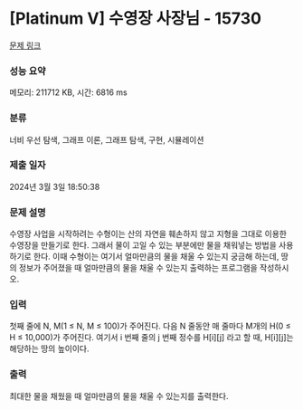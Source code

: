 # [Platinum V] 수영장 사장님 - 15730 

[문제 링크](https://www.acmicpc.net/problem/15730) 

### 성능 요약

메모리: 211712 KB, 시간: 6816 ms

### 분류

너비 우선 탐색, 그래프 이론, 그래프 탐색, 구현, 시뮬레이션

### 제출 일자

2024년 3월 3일 18:50:38

### 문제 설명

<p>수영장 사업을 시작하려는 수형이는 산의 자연을 훼손하지 않고 지형을 그대로 이용한 수영장을 만들기로 한다. 그래서 물이 고일 수 있는 부분에만 물을 채워넣는 방법을 사용하기로 한다. 이때 수형이는 여기서 얼마만큼의 물을 채울 수 있는지 궁금해 하는데, 땅의 정보가 주어졌을 때 얼마만큼의 물을 채울 수 있는지 출력하는 프로그램을 작성하시오.</p>

### 입력 

 <p>첫째 줄에 N, M(1 ≤ N, M ≤ 100)가 주어진다. 다음 N 줄동안 매 줄마다 M개의 H(0 ≤ H ≤ 10,000)가 주어진다. 여기서 i 번째 줄의 j 번째 정수를 H[i][j] 라고 할 때, H[i][j]는 해당하는 땅의 높이이다.</p>

### 출력 

 <p>최대한 물을 채웠을 때 얼마만큼의 물을 채울 수 있는지를 출력한다.</p>

